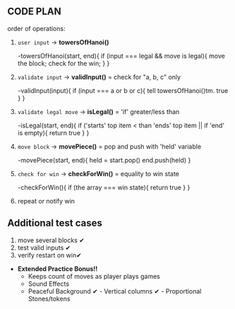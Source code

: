 ## CODE PLAN

order of operations:

1. `user input` -> **towersOfHanoi()**

   -towersOfHanoi(start, end){
   if (input === legal && move is legal){
   move the block;
   check for the win;
   }
   }

2. `validate input` -> **validInput()** = check for "a, b, c" only

   -validInput(input){
   if (input === a or b or c){
   tell towersOfHanoi()tm. true
   }
   }

3. `validate legal move` -> **isLegal()** = 'if' greater/less than

   -isLegal(start, end){
   if ('starts' top item < than 'ends' top item || if 'end' is empty){
   return true
   }
   }

4. `move block` -> **movePiece()** = pop and push with 'held' variable

   -movePiece(start, end){
   held = start.pop()
   end.push(held)
   }

5. `check for win` -> **checkForWin()** = equality to win state

   -checkForWin(){
   if (the array === win state){
   return true
   }
   }

6. repeat or notify win

## Additional test cases

1. move several blocks ✔
2. test valid inputs ✔
3. verify restart on win✔

<!-- ## Checklist -->

<!-- 1. 20pts - **Code Plan** - Include this in a `README.md` file in your folder with comments in your code -->
<!-- 1. 10pts - **Move Blocks** - User can move "blocks" from column to column -->
<!-- 1. 20pts - **Illegal Moves** - Prevents larger blocks from stacking on smaller blocks -->
<!-- 1. 20pts - **Notifies winner** - When all the blocks are stacked into column 2 or 1 the user is alerted they won! -->
<!-- 1. 20pts - **Minimum 3 Unit Tests** - Should be attached to your file the same way Tic, Tac, Toe, PigLatin or Rock Paper Scissors is done. -->

<!-- 1. 10pts - **Graphical User Interface** - Take this game out of the terminal by adding a User Interface that uses `towersOfHanoi()` function in `index.js`. -->

- **Extended Practice Bonus!!**
  - Keeps count of moves as player plays games
  - Sound Effects
  - Peaceful Background
    ✔ - Vertical columns
    ✔ - Proportional Stones/tokens
